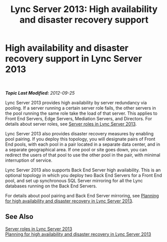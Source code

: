 ﻿---
title: 'Lync Server 2013: High availability and disaster recovery support'
TOCTitle: High availability and disaster recovery support
ms:assetid: 47e77e85-c7c3-4ade-8db7-a34c71aeafd7
ms:mtpsurl: https://technet.microsoft.com/en-us/library/JJ204866(v=OCS.15)
ms:contentKeyID: 48184053
ms.date: 07/23/2014
mtps_version: v=OCS.15
---

<div data-xmlns="http://www.w3.org/1999/xhtml">

<div class="topic" data-xmlns="http://www.w3.org/1999/xhtml" data-msxsl="urn:schemas-microsoft-com:xslt" data-cs="http://msdn.microsoft.com/en-us/">

<div data-asp="http://msdn2.microsoft.com/asp">

# High availability and disaster recovery support in Lync Server 2013

</div>

<div id="mainSection">

<div id="mainBody">

<span> </span>

_**Topic Last Modified:** 2012-09-25_

Lync Server 2013 provides high availability by server redundancy via pooling. If a server running a certain server role fails, the other servers in the pool running the same role take the load of that server. This applies to Front End Servers, Edge Servers, Mediation Servers, and Directors. For details about server roles, see [Server roles in Lync Server 2013](lync-server-2013-server-roles.md).

Lync Server 2013 also provides disaster recovery measures by enabling pool pairing. If you deploy this topology, you will designate pairs of Front End pools, with each pool in a pair located in a separate data center, and in a separate geographical area. If one pool or site goes down, you can redirect the users of that pool to use the other pool in the pair, with minimal interruption of service.

Lync Server 2013 also supports Back End Server high availability. This is an optional topology in which you deploy two Back End Servers for a Front End pool, and set up synchronous SQL Server mirroring for all the Lync databases running on the Back End Servers.

For details about pool pairing and Back End Server mirroring, see [Planning for high availability and disaster recovery in Lync Server 2013](lync-server-2013-planning-for-high-availability-and-disaster-recovery.md).

<div>

## See Also


[Server roles in Lync Server 2013](lync-server-2013-server-roles.md)  
[Planning for high availability and disaster recovery in Lync Server 2013](lync-server-2013-planning-for-high-availability-and-disaster-recovery.md)  
  

</div>

</div>

<span> </span>

</div>

</div>

</div>


